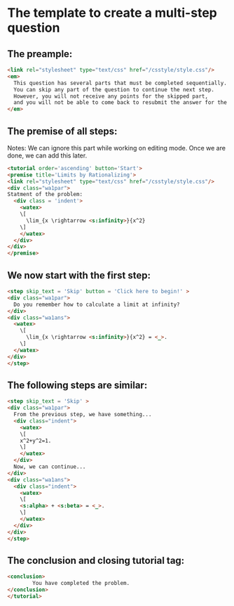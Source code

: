# The template to create a multi-step question

## The preample:

```HTML
<link rel="stylesheet" type="text/css" href="/csstyle/style.css"/>
<em>
  This question has several parts that must be completed sequentially.
  You can skip any part of the question to continue the next step.
  However, you will not receive any points for the skipped part,
  and you will not be able to come back to resubmit the answer for the skipped part.
</em>
```

## The premise of all steps:
Notes: We can ignore this part while working on editing mode. Once we are done, we can add this later.

```HTML
<tutorial order='ascending' button='Start'>
<premise title='Limits by Rationalizing'>
<link rel="stylesheet" type="text/css" href="/csstyle/style.css"/>
<div class="wa1par">
Statment of the problem:
  <div class = 'indent'>
    <watex>
    \[
      \lim_{x \rightarrow <s:infinity>}{x^2}
    \]
    </watex>
  </div>
</div>
</premise>
```

## We now start with the first step:

```HTML
<step skip_text = 'Skip' button = 'Click here to begin!' >
<div class="wa1par">
  Do you remember how to calculate a limit at infinity?
</div>
<div class="wa1ans">
  <watex>
    \[
      \lim_{x \rightarrow <s:infinity>}{x^2} = <_>.
    \]
  </watex>
</div>
</step>
```

## The following steps are similar:

```HTML
<step skip_text = 'Skip' >
<div class="wa1par">
  From the previous step, we have something...
  <div class="indent">
    <watex>
    \[
    x^2+y^2=1.
    \]
    </watex>
  </div>
  Now, we can continue...
</div>
<div class="wa1ans">
  <div class="indent">
    <watex>
    \[
    <s:alpha> + <s:beta> = <_>.
    \]
    </watex>
  </div>
</div>
</step>
```

## The conclusion and closing tutorial tag:

```HTML
<conclusion>
        You have completed the problem.
</conclusion>
</tutorial>
```
